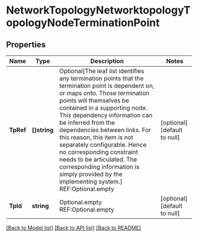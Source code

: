 # NetworkTopologyNetworktopologyTopologyNodeTerminationPoint

## Properties
Name | Type | Description | Notes
------------ | ------------- | ------------- | -------------
**TpRef** | **[]string** | Optional[The leaf list identifies any termination points that the termination point is dependent on, or maps onto. Those termination points will themselves be contained in a supporting node. This dependency information can be inferred from the dependencies between links.  For this reason, this item is not separately configurable.  Hence no corresponding constraint needs to be articulated. The corresponding information is simply provided by the implementing system.] REF:Optional.empty | [optional] [default to null]
**TpId** | **string** | Optional.empty REF:Optional.empty | [optional] [default to null]

[[Back to Model list]](../README.md#documentation-for-models) [[Back to API list]](../README.md#documentation-for-api-endpoints) [[Back to README]](../README.md)


